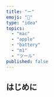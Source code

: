 ```yaml
---
title: "ー"
emoji: "🔋"
type: "idea"
topics:
  - "mac"
  - "apple"
  - "battery"
  - "m1"
  - "ツール"
published: false
---
```


## はじめに


